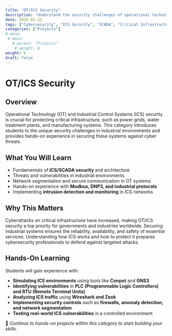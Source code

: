 ```yaml
---
title: "OT/ICS Security"
description: "Understand the security challenges of operational technology (OT) and industrial control systems (ICS), and learn how to protect critical infrastructure."
date: 2025-02-22
tags: ["Cybersecurity", "ICS Security", "SCADA", "Critical Infrastructure", "Industrial Security"]
categories: ["Projects"]
# menu:
 # main:
   # parent: "Projects"
    # weight: 6
weight: 6
draft: false
---
```


# OT/ICS Security

## Overview
Operational Technology (OT) and Industrial Control Systems (ICS) security is crucial for protecting critical infrastructure, such as power grids, water treatment plants, and manufacturing systems. This category introduces students to the unique security challenges in industrial environments and provides hands-on experience in securing these systems against cyber threats.

## What You Will Learn
- Fundamentals of **ICS/SCADA security** and architecture  
- Threats and vulnerabilities in industrial environments  
- Network segmentation and secure communication in OT systems  
- Hands-on experience with **Modbus, DNP3, and industrial protocols**  
- Implementing **intrusion detection and monitoring** in ICS networks  

## Why This Matters
Cyberattacks on critical infrastructure have increased, making OT/ICS security a top priority for governments and industries worldwide. Securing industrial systems ensures the reliability, availability, and safety of essential services. Understanding how ICS works and how to protect it prepares cybersecurity professionals to defend against targeted attacks.

## Hands-On Learning
Students will gain experience with:  
- **Simulating ICS environments** using tools like **Conpot** and **GNS3**  
- **Identifying vulnerabilities** in **PLC (Programmable Logic Controllers) and RTU (Remote Terminal Units)**  
- **Analyzing ICS traffic** using **Wireshark and Zeek**  
- **Implementing security controls** such as **firewalls, anomaly detection, and network segmentation**  
- **Testing real-world ICS vulnerabilities** in a controlled environment  

🔗 *Continue to hands-on projects within this category to start building your skills.*

